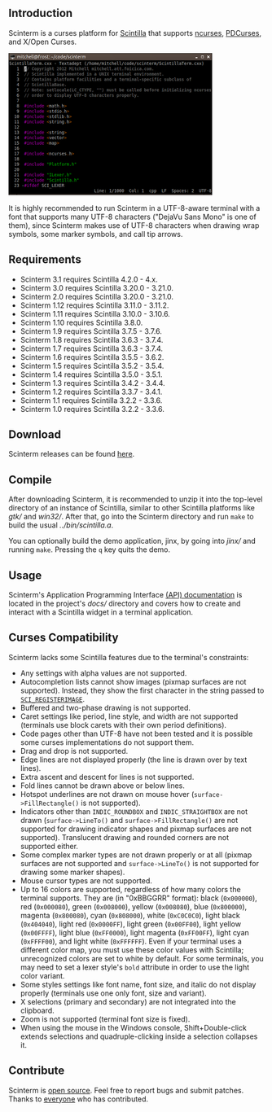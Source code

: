 ## Introduction

Scinterm is a curses platform for [Scintilla][] that supports [ncurses][],
[PDCurses][], and X/Open Curses.

![Scinterm](images/scinterm.png)

It is highly recommended to run Scinterm in a UTF-8-aware terminal with a font
that supports many UTF-8 characters ("DejaVu Sans Mono" is one of them), since
Scinterm makes use of UTF-8 characters when drawing wrap symbols, some marker
symbols, and call tip arrows.

[Scintilla]: https://scintilla.org
[ncurses]: https://invisible-island.net/ncurses/
[PDCurses]: https://pdcurses.org

## Requirements

* Scinterm 3.1 requires Scintilla 4.2.0 - 4.x.
* Scinterm 3.0 requires Scintilla 3.20.0 - 3.21.0.
* Scinterm 2.0 requires Scintilla 3.20.0 - 3.21.0.
* Scinterm 1.12 requires Scintilla 3.11.0 - 3.11.2.
* Scinterm 1.11 requires Scintilla 3.10.0 - 3.10.6.
* Scinterm 1.10 requires Scintilla 3.8.0.
* Scinterm 1.9 requires Scintilla 3.7.5 - 3.7.6.
* Scinterm 1.8 requires Scintilla 3.6.3 - 3.7.4.
* Scinterm 1.7 requires Scintilla 3.6.3 - 3.7.4.
* Scinterm 1.6 requires Scintilla 3.5.5 - 3.6.2.
* Scinterm 1.5 requires Scintilla 3.5.2 - 3.5.4.
* Scinterm 1.4 requires Scintilla 3.5.0 - 3.5.1.
* Scinterm 1.3 requires Scintilla 3.4.2 - 3.4.4.
* Scinterm 1.2 requires Scintilla 3.3.7 - 3.4.1.
* Scinterm 1.1 requires Scintilla 3.2.2 - 3.3.6.
* Scinterm 1.0 requires Scintilla 3.2.2 - 3.3.6.

## Download

Scinterm releases can be found [here][].

[here]: https://github.com/orbitalquark/scinterm/releases

## Compile

After downloading Scinterm, it is recommended to unzip it into the top-level
directory of an instance of Scintilla, similar to other Scintilla platforms like
*gtk/* and *win32/*. After that, go into the Scinterm directory and run `make`
to build the usual *../bin/scintilla.a*.

You can optionally build the demo application, jinx, by going into *jinx/* and
running `make`. Pressing the `q` key quits the demo.

## Usage

Scinterm's Application Programming Interface [(API) documentation][] is located
in the project's *docs/* directory and covers how to create and interact with a
Scintilla widget in a terminal application.

[(API) documentation]: api.html

## Curses Compatibility

Scinterm lacks some Scintilla features due to the terminal's constraints:

* Any settings with alpha values are not supported.
* Autocompletion lists cannot show images (pixmap surfaces are not supported).
  Instead, they show the first character in the string passed to
  [`SCI_REGISTERIMAGE`][].
* Buffered and two-phase drawing is not supported.
* Caret settings like period, line style, and width are not supported
  (terminals use block carets with their own period definitions).
* Code pages other than UTF-8 have not been tested and it is possible some
  curses implementations do not support them.
* Drag and drop is not supported.
* Edge lines are not displayed properly (the line is drawn over by text lines).
* Extra ascent and descent for lines is not supported.
* Fold lines cannot be drawn above or below lines.
* Hotspot underlines are not drawn on mouse hover (`surface->FillRectangle()` is
  not supported).
* Indicators other than `INDIC_ROUNDBOX` and `INDIC_STRAIGHTBOX` are not drawn
  (`surface->LineTo()` and `surface->FillRectangle()` are not supported for
  drawing indicator shapes and pixmap surfaces are not supported). Translucent
  drawing and rounded corners are not supported either.
* Some complex marker types are not drawn properly or at all (pixmap surfaces
  are not supported and `surface->LineTo()` is not supported for drawing some
  marker shapes).
* Mouse cursor types are not supported.
* Up to 16 colors are supported, regardless of how many colors the terminal
  supports. They are (in "0xBBGGRR" format): black (`0x000000`), red
  (`0x000080`), green (`0x008000`), yellow (`0x008080`), blue (`0x800000`),
  magenta (`0x800080`), cyan (`0x808000`), white (`0xC0C0C0`), light black
  (`0x404040`), light red (`0x0000FF`), light green (`0x00FF00`), light yellow
  (`0x00FFFF`), light blue (`0xFF0000`), light magenta (`0xFF00FF`), light cyan
  (`0xFFFF00`), and light white (`0xFFFFFF`). Even if your terminal uses a
  different color map, you must use these color values with Scintilla;
  unrecognized colors are set to white by default. For some terminals, you may
  need to set a lexer style's `bold` attribute in order to use the light color
  variant.
* Some styles settings like font name, font size, and italic do not display
  properly (terminals use one only font, size and variant).
* X selections (primary and secondary) are not integrated into the clipboard.
* Zoom is not supported (terminal font size is fixed).
* When using the mouse in the Windows console, Shift+Double-click extends
  selections and quadruple-clicking inside a selection collapses it.

[`SCI_REGISTERIMAGE`]: https://scintilla.org/ScintillaDoc.html#SCI_REGISTERIMAGE

## Contribute

Scinterm is [open source][]. Feel free to report bugs and submit patches. Thanks
to [everyone][] who has contributed.

[open source]: https://github.com/orbitalquark/scinterm
[everyone]: thanks.html

